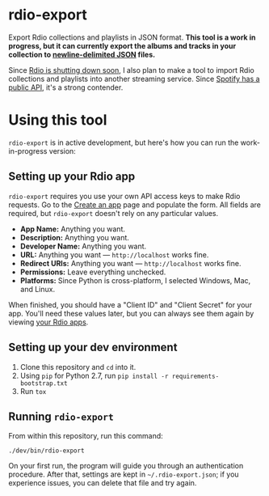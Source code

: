 rdio-export
==============
Export Rdio collections and playlists in JSON format. **This tool is a work in progress, but it can currently export the albums and tracks in your collection to [newline-delimited JSON](http://ndjson.org/) files.**

Since [Rdio is shutting down soon](http://press.pandora.com/phoenix.zhtml?c=251764&p=irol-newsArticle&ID=2112860), I also plan to make a tool to import Rdio collections and playlists into another streaming service. Since [Spotify has a public API](https://developer.spotify.com/), it's a strong contender.

# Using this tool
`rdio-export` is in active development, but here's how you can run the work-in-progress version:

## Setting up your Rdio app
`rdio-export` requires you use your own API access keys to make Rdio requests. Go to the [Create an app](https://www.rdio.com/developers/create/) page and populate the form. All fields are required, but `rdio-export` doesn't rely on any particular values.

* **App Name:** Anything you want.
* **Description:** Anything you want.
* **Developer Name:** Anything you want.
* **URL:** Anything you want — `http://localhost` works fine.
* **Redirect URIs:** Anything you want — `http://localhost` works fine.
* **Permissions:** Leave everything unchecked.
* **Platforms:** Since Python is cross-platform, I selected Windows, Mac, and Linux.

When finished, you should have a "Client ID" and "Client Secret" for your app. You'll need these values later, but you can always see them again by viewing [your Rdio apps](https://www.rdio.com/developers/your-apps/).

## Setting up your dev environment
1. Clone this repository and `cd` into it.
1. Using `pip` for Python 2.7, run `pip install -r requirements-bootstrap.txt`
1. Run `tox`

## Running `rdio-export`
From within this repository, run this command:

```
./dev/bin/rdio-export
```

On your first run, the program will guide you through an authentication procedure. After that, settings are kept in `~/.rdio-export.json`; if you experience issues, you can delete that file and try again.
